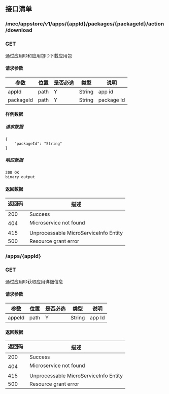 ## 接口清单


### /mec/appstore/v1/apps/{appId}/packages/{packageId}/action/download
###  GET
通过应用ID和应用包ID下载应用包
#### 请求参数
|参数 |位置 | 是否必选 | 类型 |说明|
|-----|-----|----|------|-----|
|appId | path |Y| String | app id |
|packageId | path |Y| String | package Id |

#### 样例数据
##### 请求数据
    {
    	"packageId": "String"
    }
##### 响应数据
    200 OK
    binary output




#### 返回数据
|返回码  |描述|
|-----|-----|
|200 | Success |
|404 | Microservice not found |
|415 | Unprocessable MicroServiceInfo Entity  |
|500 | Resource grant error |


### /apps/{appId}
###  GET
通过应用ID获取应用详细信息
#### 请求参数
|参数 |位置 | 是否必选 | 类型 |说明|
|-----|-----|----|------|-----|
|appeId | path |Y| String | app Id |

#### 返回数据
|返回码  |描述|
|-----|-----|
|200 | Success |
|404 | Microservice not found |
|415 | Unprocessable MicroServiceInfo Entity  |
|500 | Resource grant error |
